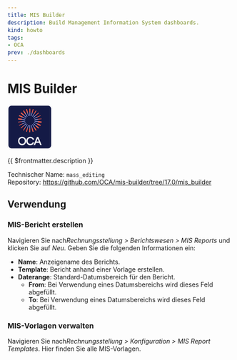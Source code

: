 ```yaml
---
title: MIS Builder
description: Build Management Information System dashboards. 
kind: howto
tags:
- OCA
prev: ./dashboards
---
```

# MIS Builder
![icon_oca_app](attachments/icon_oca_app.png)

{{ $frontmatter.description }}

Technischer Name: `mass_editing`\
Repository: <https://github.com/OCA/mis-builder/tree/17.0/mis_builder>

## Verwendung

### MIS-Bericht erstellen

Navigieren Sie nach*Rechnungsstellung > Berichtswesen > MIS Reports* und klicken Sie auf *Neu*. Geben Sie die folgenden Informationen ein:

* **Name**: Anzeigename des Berichts.
* **Template**: Bericht anhand einer Vorlage erstellen. 
* **Daterange**: Standard-Datumsbereich für den Bericht.
	* **From**: Bei Verwendung eines Datumsbereichs wird dieses Feld abgefüllt.
	* **To**: Bei Verwendung eines Datumsbereichs wird dieses Feld abgefüllt.

### MIS-Vorlagen verwalten

Navigieren Sie nach*Rechnungsstellung > Konfiguration > MIS Report Templates*. Hier finden Sie alle MIS-Vorlagen. 